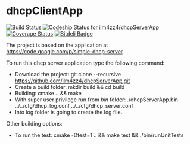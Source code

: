 dhcpClientApp
=========================

[![Build Status](https://travis-ci.org/ilm4zz4/dhcpServerApp.png)](https://travis-ci.org/ilm4zz4/dhcpServerApp)
[ ![Codeship Status for ilm4zz4/dhcpServerApp](https://codeship.com/projects/876c9b00-9f67-0132-ef75-520a26f6f18f/status?branch=master)](https://codeship.com/projects/65162)
[![Coverage Status](https://coveralls.io/repos/ilm4zz4/dhcpServerApp/badge.svg?branch=develop)](https://coveralls.io/r/ilm4zz4/dhcpServerApp?branch=develop)
[![Bitdeli Badge](https://d2weczhvl823v0.cloudfront.net/ilm4zz4/dhcpserverapp/trend.png)](https://bitdeli.com/free "Bitdeli Badge")

The project is based on the application at https://code.google.com/p/simple-dhcp-server.

To run this dhcp server application type the following command:

 - Download the project: git clone --recursive https://github.com/ilm4zz4/dhcpServerApp.git
 - Create a build folder: mkdir build && cd build 
 - Building: cmake .. && make 
 - With super user privilege run from *bin* folder: ./dhcpServerApp.bin ../../cfg/dhcp_log.conf  ../../cfg/dhcp_server.conf 
 - Into log folder is going to create the log file.

Other building options:
 - To run the test: cmake -Dtest=1 .. && make test && ./bin/runUnitTests






